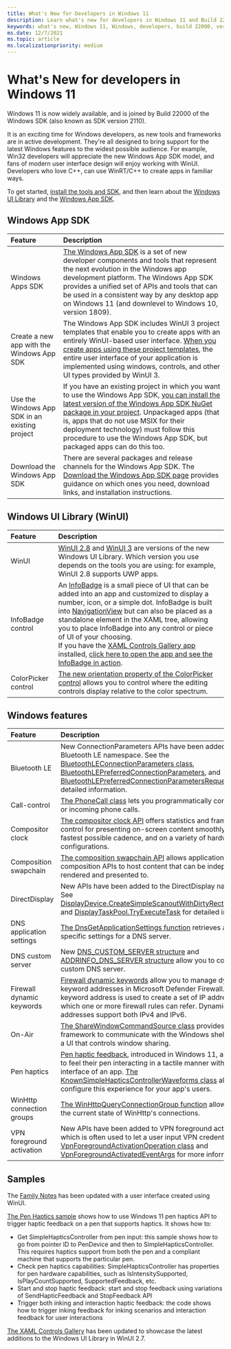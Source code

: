 ```yaml
---
title: What's New for Developers in Windows 11
description: Learn what's new for developers in Windows 11 and Build 22000 of the Windows SDK
keywords: what's new, Windows 11, Windows, developers, build 22000, version 2110, sdk
ms.date: 12/7/2021
ms.topic: article
ms.localizationpriority: medium
---
```


# What's New for developers in Windows 11

Windows 11 is now widely available, and is joined by Build 22000 of the Windows SDK (also known as SDK version 2110).

It is an exciting time for Windows developers, as new tools and frameworks are in active development. They're all designed to bring support for the latest Windows features to the widest possible audience. For example, Win32 developers will appreciate the new Windows App SDK model, and fans of modern user interface design will enjoy working with WinUI. Developers who love C++, can use WinRT/C++ to create apps in familiar ways.

To get started, [install the tools and SDK](https://developer.microsoft.com/windows/downloads#_blank), and then learn about the [Windows UI Library](/windows/apps/winui/) and the [Windows App SDK](/windows/apps/windows-app-sdk/).


## Windows App SDK

Feature | Description
:------ | :------
Windows Apps SDK | [The Windows App SDK](/windows/apps/windows-app-sdk/) is a set of new developer components and tools that represent the next evolution in the Windows app development platform. The Windows App SDK provides a unified set of APIs and tools that can be used in a consistent way by any desktop app on Windows 11 (and downlevel to Windows 10, version 1809).
Create a new app with the Windows App SDK | The Windows App SDK includes WinUI 3 project templates that enable you to create apps with an entirely WinUI-based user interface. [When you create apps using these project templates](/windows/apps/winui/winui3/create-your-first-winui3-app), the entire user interface of your application is implemented using windows, controls, and other UI types provided by WinUI 3.
Use the Windows App SDK in an existing project | If you have an existing project in which you want to use the Windows App SDK, [you can install the latest version of the Windows App SDK NuGet package in your project](/windows/apps/windows-app-sdk/use-windows-app-sdk-in-existing-project). Unpackaged apps (that is, apps that do not use MSIX for their deployment technology) must follow this procedure to use the Windows App SDK, but packaged apps can do this too.
Download the Windows App SDK | There are several packages and release channels for the Windows App SDK. The [Download the Windows App SDK page](/windows/apps/windows-app-sdk/downloads) provides guidance on which ones you need, download links, and installation instructions.

## Windows UI Library (WinUI)

Feature | Description
:------ | :------
WinUI | [WinUI 2.8](/windows/apps/winui/winui2/) and [WinUI 3](/windows/apps/winui/winui3/) are versions of the new Windows UI Library. Which version you use depends on the tools you are using: for example, WinUI 2.8 supports UWP apps. 
InfoBadge control | An [InfoBadge](/windows/winui/api/microsoft.ui.xaml.controls.infobadge) is a small piece of UI that can be added into an app and customized to display a number, icon, or a simple dot. InfoBadge is built into [NavigationView](/windows/apps/design/controls/navigationview) but can also be placed as a standalone element in the XAML tree, allowing you to place InfoBadge into any control or piece of UI of your choosing. </br> If you have the [XAML Controls Gallery app](https://www.microsoft.com/store/productId/9MSVH128X2ZT) installed, [click here to open the app and see the InfoBadge in action](xamlcontrolsgallery:/item/InfoBadge).
ColorPicker control | [The new orientation property of the ColorPicker control](/windows/apps/design/controls/color-picker?#specify-the-layout-direction) allows you to control where the editing controls display relative to the color spectrum.


## Windows features

Feature | Description
:------ | :------
Bluetooth LE | New ConnectionParameters APIs have been added to the Bluetooth LE namespace. See the [BluetoothLEConnectionParameters class](/uwp/api/windows.devices.bluetooth.bluetoothleconnectionparameters), [BluetoothLEPreferredConnectionParameters](/uwp/api/windows.devices.bluetooth.bluetoothlepreferredconnectionparameters), and [BluetoothLEPreferredConnectionParametersRequest](/uwp/api/windows.devices.bluetooth.bluetoothlepreferredconnectionparametersrequest) for detailed information.
Call-control | [The PhoneCall class](/uwp/api/windows.applicationmodel.calls.phonecall) lets you programmatically control active or incoming phone calls.
Compositor clock | [The compositor clock API](/windows/win32/directcomp/compositor-clock/compositor-clock) offers statistics and frame rate control for presenting on-screen content smoothly, at the fastest possible cadence, and on a variety of hardware configurations. 
Composition swapchain | [The composition swapchain API](/windows/win32/comp_swapchain/comp-swapchain-portal) allows applications using composition APIs to host content that can be independently rendered and presented to.
DirectDisplay | New APIs have been added to the DirectDisplay namespaces. See [DisplayDevice.CreateSimpleScanoutWithDirtyRectsAndOptions](/uwp/api/windows.devices.display.core.displaydevice.createsimplescanoutwithdirtyrectsandoptions) and [DisplayTaskPool.TryExecuteTask](/uwp/api/windows.devices.display.core.displaytaskpool.tryexecutetask) for detailed information.
DNS application settings | [The DnsGetApplicationSettings function](/windows/win32/api/windns/nf-windns-dnsgetapplicationsettings) retrieves application-specific settings for a DNS server.
DNS custom server | New [DNS_CUSTOM_SERVER structure](/windows/win32/api/windns/ns-windns-dns_custom_server) and [ADDRINFO_DNS_SERVER structure](/windows/win32/api/ws2def/ns-ws2def-addrinfo_dns_server) allow you to configure a custom DNS server.
Firewall dynamic keywords | [Firewall dynamic keywords](/windows/win32/ics/firewall-dynamic-keywords) allow you to manage dynamic keyword addresses in Microsoft Defender Firewall. A dynamic keyword address is used to create a set of IP addresses to which one or more firewall rules can refer. Dynamic keyword addresses support both IPv4 and IPv6.
On-Air | [The ShareWindowCommandSource class](/uwp/api/windows.ui.shell.sharewindowcommandsource) provides a framework to communicate with the Windows shell to present a UI that controls window sharing.
Pen haptics | [Pen haptic feedback](/windows/apps/design/input/pen-haptics), introduced in Windows 11, allows users to feel their pen interacting in a tactile manner with the user interface of an app. [The KnownSimpleHapticsControllerWaveforms class](/uwp/api/windows.devices.haptics.knownsimplehapticscontrollerwaveforms) allows you to configure this experience for your app's users.
WinHttp connection groups | [The WinHttpQueryConnectionGroup function](/windows/win32/api/winhttp/nf-winhttp-winhttpqueryconnectiongroup) allows you to pull the current state of WinHttp's connections.
VPN foreground activation | New APIs have been added to VPN foreground activation, which is often used to let a user input VPN credentials. See the [VpnForegroundActivationOperation class](/uwp/api/windows.networking.vpn.vpnforegroundactivatedeventargs) and [VpnForegroundActivatedEventArgs](/uwp/api/windows.networking.vpn.vpnforegroundactivatedeventargs) for more information.


## Samples

The [Family Notes](https://github.com/Microsoft/Windows-appsample-familynotes) has been updated with a user interface created using WinUI.

[The Pen Haptics sample](https://github.com/microsoft/Windows-universal-samples/tree/dev/Samples/PenHaptics) shows how to use Windows 11 pen haptics API to trigger haptic feedback on a pen that supports haptics. It shows how to:

* Get SimpleHapticsController from pen input: this sample shows how to go from pointer ID to PenDevice and then to SimpleHapticsController. This requires haptics support from both the pen and a compliant machine that supports the particular pen.
* Check pen haptics capabilities: SimpleHapticsController has properties for pen hardware capabilities, such as IsIntensitySupported, IsPlayCountSupported, SupportedFeedback, etc.
* Start and stop haptic feedback: start and stop feedback using variations of SendHapticFeedback and StopFeedback API
* Trigger both inking and interaction haptic feedback: the code shows how to trigger inking feedback for inking scenarios and interaction feedback for user interactions

[The XAML Controls Gallery](/samples/microsoft/xaml-controls-gallery/xaml-controls-gallery/) has been updated to showcase the latest additions to the Windows UI Library in WinUI 2.7.
